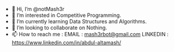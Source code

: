 - 👋 Hi, I’m @notMash3r
- 👀 I’m interested in Competitive Programming. 
- 🌱 I’m currently learning Data Structures and Algorithms.
- 💞️ I’m looking to collaborate on Nothing.
- 📫 How to reach me :
EMAIL : mash3rbot@gmail.com
LINKEDIN : https://www.linkedin.com/in/abdul-altamash/

<!---
notMash3r/notMash3r is a ✨ special ✨ repository because its `README.md` (this file) appears on your GitHub profile.
You can click the Preview link to take a look at your changes.
--->
